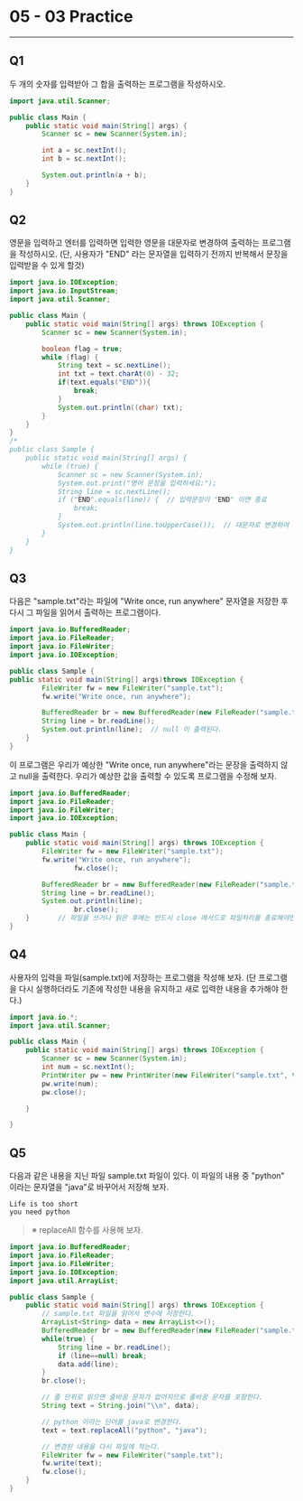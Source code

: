 # 05 - 03 Practice

------

## **Q1**

두 개의 숫자를 입력받아 그 합을 출력하는 프로그램을 작성하시오.

```java
import java.util.Scanner;

public class Main {
    public static void main(String[] args) {
        Scanner sc = new Scanner(System.in);

        int a = sc.nextInt();
        int b = sc.nextInt();

        System.out.println(a + b);
    }
}
```

## **Q2**

영문을 입력하고 엔터를 입력하면 입력한 영문을 대문자로 변경하여 출력하는 프로그램을 작성하시오. (단, 사용자가 "END" 라는 문자열을 입력하기 전까지 반복해서 문장을 입력받을 수 있게 할것)

```java
import java.io.IOException;
import java.io.InputStream;
import java.util.Scanner;

public class Main {
    public static void main(String[] args) throws IOException {
        Scanner sc = new Scanner(System.in);

        boolean flag = true;
        while (flag) {
            String text = sc.nextLine();
            int txt = text.charAt(0) - 32;
            if(text.equals("END")){
                break;
            }
            System.out.println((char) txt);
        }
    }
}
/*
public class Sample {
    public static void main(String[] args) {
        while (true) {
            Scanner sc = new Scanner(System.in);
            System.out.print("영어 문장을 입력하세요:");
            String line = sc.nextLine();
            if ("END".equals(line)) {  // 입력문장이 "END" 이면 종료
                break;
            }
            System.out.println(line.toUpperCase());  // 대문자로 변경하여 출력
        }
    }
}
```

## **Q3**

다음은 "sample.txt"라는 파일에 "Write once, run anywhere" 문자열을 저장한 후 다시 그 파일을 읽어서 출력하는 프로그램이다.

```java
import java.io.BufferedReader;
import java.io.FileReader;
import java.io.FileWriter;
import java.io.IOException;

public class Sample {
public static void main(String[] args)throws IOException {
        FileWriter fw = new FileWriter("sample.txt");
        fw.write("Write once, run anywhere");

        BufferedReader br = new BufferedReader(new FileReader("sample.txt"));
        String line = br.readLine();
        System.out.println(line);  // null 이 출력된다.
    }
}
```

이 프로그램은 우리가 예상한 "Write once, run anywhere"라는 문장을 출력하지 않고 null을 출력한다. 우리가 예상한 값을 출력할 수 있도록 프로그램을 수정해 보자.

```java
import java.io.BufferedReader;
import java.io.FileReader;
import java.io.FileWriter;
import java.io.IOException;

public class Main {
    public static void main(String[] args) throws IOException {
        FileWriter fw = new FileWriter("sample.txt");
        fw.write("Write once, run anywhere");
				fw.close();

        BufferedReader br = new BufferedReader(new FileReader("sample.txt", true));
        String line = br.readLine();
        System.out.println(line);  
				br.close();
    }       // 파일을 쓰거나 읽은 후에는 반드시 close 메서드로 파일처리를 종료해야만 한다.
}
```

## **Q4**

사용자의 입력을 파일(sample.txt)에 저장하는 프로그램을 작성해 보자. (단 프로그램을 다시 실행하더라도 기존에 작성한 내용을 유지하고 새로 입력한 내용을 추가해야 한다.)

```java
import java.io.*;
import java.util.Scanner;

public class Main {
    public static void main(String[] args) throws IOException {
        Scanner sc = new Scanner(System.in);
        int num = sc.nextInt();
        PrintWriter pw = new PrintWriter(new FileWriter("sample.txt", true));
        pw.write(num);
        pw.close();

    }

}
```

## **Q5**

다음과 같은 내용을 지닌 파일 sample.txt 파일이 있다. 이 파일의 내용 중 "python" 이라는 문자열을 "java"로 바꾸어서 저장해 보자.

```
Life is too short
you need python
```

> ※ replaceAll 함수를 사용해 보자.

```java
import java.io.BufferedReader;
import java.io.FileReader;
import java.io.FileWriter;
import java.io.IOException;
import java.util.ArrayList;

public class Sample {
    public static void main(String[] args) throws IOException {
        // sample.txt 파일을 읽어서 변수에 저장한다.
        ArrayList<String> data = new ArrayList<>();
        BufferedReader br = new BufferedReader(new FileReader("sample.txt"));
        while(true) {
            String line = br.readLine();
            if (line==null) break;
            data.add(line);
        }
        br.close();

        // 줄 단위로 읽으면 줄바꿈 문자가 없어지므로 줄바꿈 문자를 포함한다. 
        String text = String.join("\\n", data); 

        // python 이라는 단어를 java로 변경한다.
        text = text.replaceAll("python", "java");

        // 변경된 내용을 다시 파일에 적는다.
        FileWriter fw = new FileWriter("sample.txt");
        fw.write(text);
        fw.close();
    }
}
```

